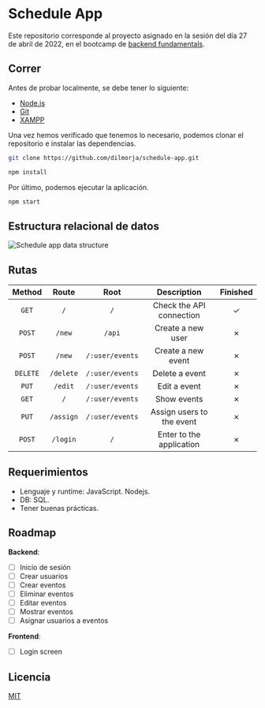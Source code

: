 # Schedule App
Este repositorio corresponde al proyecto asignado en la sesión del día 27 de abril de 2022, en el bootcamp de [backend fundamentals](https://www.tzuzulcode.com/bootcamps/32).

## Correr
Antes de probar localmente, se debe tener lo siguiente:

- [Node.js](https://nodejs.org)
- [Git](https://git-scm.com/)
- [XAMPP](https://www.apachefriends.org/es/index.html)

Una vez hemos verificado que tenemos lo necesario, podemos clonar el repositorio e instalar las dependencias.

```bash
git clone https://github.com/dilmorja/schedule-app.git
```
```bash
npm install
```

Por último, podemos ejecutar la aplicación.

```bash
npm start
```

## Estructura relacional de datos
![Schedule app data structure](https://i.imgur.com/VEFs3Cd.png)

## Rutas

|  Method  |   Route   |      Root       |        Description       | Finished |
|:--------:|:---------:|:---------------:|:------------------------:|:--------:|
| `GET`    | `/`       | `/`             | Check the API connection | &#10003; |
| `POST`   | `/new`    |`/api`           | Create a new user        | &#10007; |
| `POST`   | `/new`    | `/:user/events` | Create a new event       | &#10007; |
| `DELETE` | `/delete` | `/:user/events` | Delete a event           | &#10007; |
| `PUT`    | `/edit`   | `/:user/events` | Edit a event             | &#10007; |
| `GET`    | `/`       | `/:user/events` | Show events              | &#10007; |
| `PUT`    | `/assign` | `/:user/events` | Assign users to the event| &#10007; |
| `POST`   | `/login`  | `/`             | Enter to the application | &#10007; |

## Requerimientos
- Lenguaje y runtime: JavaScript. Nodejs.
- DB: SQL.
- Tener buenas prácticas.

## Roadmap
**Backend**:
- [ ] Inicio de sesión
- [ ] Crear usuarios
- [ ] Crear eventos
- [ ] Eliminar eventos
- [ ] Editar eventos
- [ ] Mostrar eventos
- [ ] Asignar usuarios a eventos

**Frontend**:
- [ ] Login screen

## Licencia
[MIT](LICENSE)
